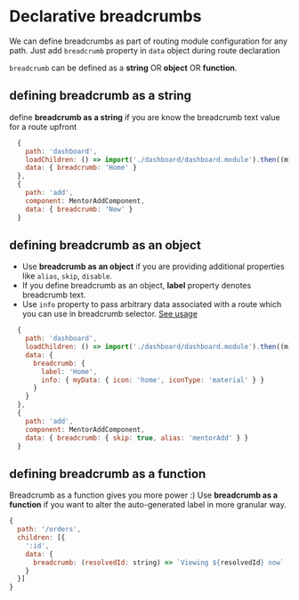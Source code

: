 # Declarative breadcrumbs

We can define breadcrumbs as part of routing module configuration for any path. Just add `breadcrumb` property in `data` object during route declaration

`breadcrumb` can be defined as a **string** OR **object** OR **function**.

## defining breadcrumb as a string

define **breadcrumb as a string** if you are know the breadcrumb text value for a route upfront

```javascript
  {
    path: 'dashboard',
    loadChildren: () => import('./dashboard/dashboard.module').then((m) => m.DashboardModule),
    data: { breadcrumb: 'Home' }
  },
  {
    path: 'add',
    component: MentorAddComponent,
    data: { breadcrumb: 'New' }
  }
```

## defining breadcrumb as an object

- Use **breadcrumb as an object** if you are providing additional properties like `alias`, `skip`, `disable`.
- If you define breadcrumb as an object, **label** property denotes breadcrumb text.
- Use `info` property to pass arbitrary data associated with a route which you can use in breadcrumb selector. [See usage](add-icon-with-label.md)

```javascript
  {
    path: 'dashboard',
    loadChildren: () => import('./dashboard/dashboard.module').then((m) => m.DashboardModule),
    data: {
      breadcrumb: {
        label: 'Home',
        info: { myData: { icon: 'home', iconType: 'material' } }
      }
    }
  },
  {
    path: 'add',
    component: MentorAddComponent,
    data: { breadcrumb: { skip: true, alias: 'mentorAdd' } }
  }
```

## defining breadcrumb as a function

Breadcrumb as a function gives you more power :)
Use **breadcrumb as a function** if you want to alter the auto-generated label in more granular way.

```javascript
{
  path: '/orders',
  children: [{
    ':id',
    data: {
      breadcrumb: (resolvedId: string) => `Viewing ${resolvedId} now`
    }
  }]
}
```
